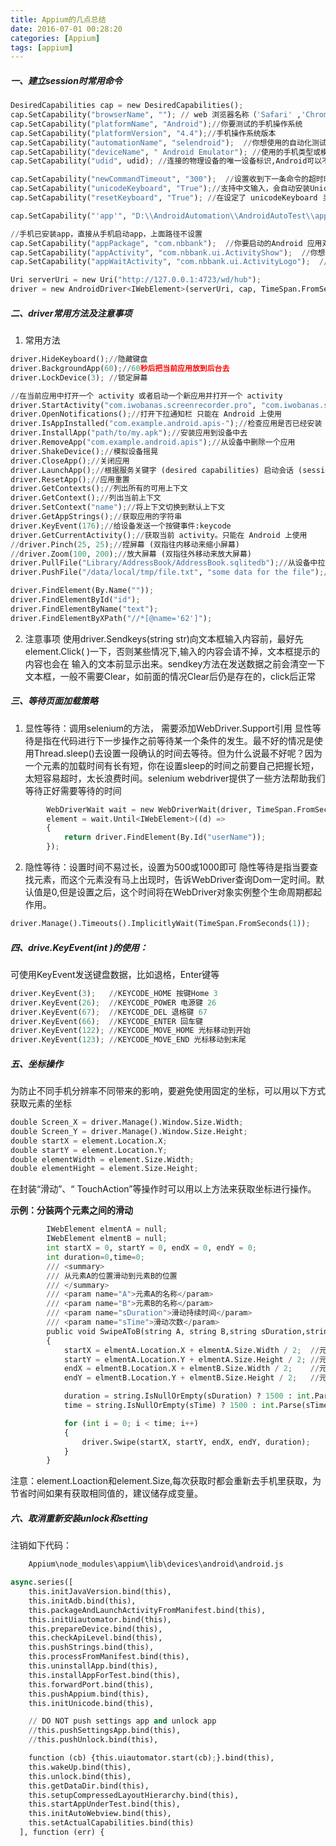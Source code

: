 ```yaml
---
title: Appium的几点总结
date: 2016-07-01 00:28:20
categories: [Appium]
tags: [appium]
---
```


##### 一、建立session时常用命令
```` python
DesiredCapabilities cap = new DesiredCapabilities();
cap.SetCapability("browserName", ""); // web 浏览器名称（'Safari' ,'Chrome'等）。如果对应用进行自动化测试，这个关键字的值应为空。
cap.SetCapability("platformName", "Android");//你要测试的手机操作系统
cap.SetCapability("platformVersion", "4.4");//手机操作系统版本
cap.SetCapability("automationName", "selendroid");  //你想使用的自动化测试引擎：Appium (默认) 或 Selendroid
cap.SetCapability("deviceName", " Android Emulator"); //使用的手机类型或模拟器类型，真机时输入Android Emulator或者手机型号
cap.SetCapability("udid", udid); //连接的物理设备的唯一设备标识,Android可以不设置

cap.SetCapability("newCommandTimeout", "300");  //设置收到下一条命令的超时时间,超时appium会自动关闭session ,默认60秒
cap.SetCapability("unicodeKeyboard", "True");//支持中文输入，会自动安装Unicode 输入法。默认值为 false
cap.SetCapability("resetKeyboard", "True"); //在设定了 unicodeKeyboard 关键字的 Unicode 测试结束后，重置输入法到原有状态

cap.SetCapability("'app'", "D:\\AndroidAutomation\\AndroidAutoTest\\app\\zhongchou.apk");  //未安装应用时，设置app的路径

//手机已安装app，直接从手机启动app，上面路径不设置
cap.SetCapability("appPackage", "com.nbbank");  //你要启动的Android 应用对应的Activity名称|比如`MainActivity`, `.Settings`|
cap.SetCapability("appActivity", "com.nbbank.ui.ActivityShow");  //你想运行的Android应用的包名
cap.SetCapability("appWaitActivity", "com.nbbank.ui.ActivityLogo");  //你想要等待启动的Android Activity名称|比如`SplashActivity`|

Uri serverUri = new Uri("http://127.0.0.1:4723/wd/hub");
driver = new AndroidDriver<IWebElement>(serverUri, cap, TimeSpan.FromSeconds(180));
````


<!--more-->

##### 二、driver常用方法及注意事项
1. 常用方法
```` python
driver.HideKeyboard();//隐藏键盘
driver.BackgroundApp(60);//60秒后把当前应用放到后台去
driver.LockDevice(3); //锁定屏幕

//在当前应用中打开一个 activity 或者启动一个新应用并打开一个 activity
driver.StartActivity("com.iwobanas.screenrecorder.pro", "com.iwobanas.screenrecorder.RecorderActivity");
driver.OpenNotifications();//打开下拉通知栏 只能在 Android 上使用
driver.IsAppInstalled("com.example.android.apis-");//检查应用是否已经安装
driver.InstallApp("path/to/my.apk");//安装应用到设备中去
driver.RemoveApp("com.example.android.apis");//从设备中删除一个应用
driver.ShakeDevice();//模拟设备摇晃
driver.CloseApp();//关闭应用
driver.LaunchApp();//根据服务关键字 (desired capabilities) 启动会话 (session) 。请注意这必须在设定 autoLaunch=false 关键字时才能生效。这不是用于启动指定的 app/activities
driver.ResetApp();//应用重置
driver.GetContexts();//列出所有的可用上下文
driver.GetContext();//列出当前上下文
driver.SetContext("name");//将上下文切换到默认上下文
driver.GetAppStrings();//获取应用的字符串
driver.KeyEvent(176);//给设备发送一个按键事件:keycode
driver.GetCurrentActivity();//获取当前 activity。只能在 Android 上使用
//driver.Pinch(25, 25);//捏屏幕 (双指往内移动来缩小屏幕)
//driver.Zoom(100, 200);//放大屏幕 (双指往外移动来放大屏幕)
driver.PullFile("Library/AddressBook/AddressBook.sqlitedb");//从设备中拉出文件
driver.PushFile("/data/local/tmp/file.txt", "some data for the file");//推送文件到设备中去

driver.FindElement(By.Name(""));
driver.FindElementById("id");
driver.FindElementByName("text");
driver.FindElementByXPath("//*[@name='62']");
````

2. 注意事项
使用driver.Sendkeys(string str)向文本框输入内容前，最好先element.Click( )一下，否则某些情况下,输入的内容会请不掉，文本框提示的内容也会在 输入的文本前显示出来。sendkey方法在发送数据之前会清空一下文本框，一般不需要Clear，如前面的情况Clear后仍是存在的，click后正常

##### 三、等待页面加载策略
1. 显性等待：调用selenium的方法， 需要添加WebDriver.Support引用
    显性等待是指在代码进行下一步操作之前等待某一个条件的发生。最不好的情况是使用Thread.sleep()去设置一段确认的时间去等待。但为什么说最不好呢？因为一个元素的加载时间有长有短，你在设置sleep的时间之前要自己把握长短，太短容易超时，太长浪费时间。selenium webdriver提供了一些方法帮助我们等待正好需要等待的时间
```` python
        WebDriverWait wait = new WebDriverWait(driver, TimeSpan.FromSeconds(10));
        element = wait.Until<IWebElement>((d) =>
        {
            return driver.FindElement(By.Id("userName"));
        });
````

2. 隐性等待：设置时间不易过长，设置为500或1000即可
    隐性等待是指当要查找元素，而这个元素没有马上出现时，告诉WebDriver查询Dom一定时间。默认值是0,但是设置之后，这个时间将在WebDriver对象实例整个生命周期都起作用。
```` python
driver.Manage().Timeouts().ImplicitlyWait(TimeSpan.FromSeconds(1));
````

##### 四、drive.KeyEvent(int )的使用：
可使用KeyEvent发送键盘数据，比如退格，Enter键等
```` python
driver.KeyEvent(3);   //KEYCODE_HOME 按键Home 3
driver.KeyEvent(26);  //KEYCODE_POWER 电源键 26
driver.KeyEvent(67);  //KEYCODE_DEL 退格键 67
driver.KeyEvent(66);  //KEYCODE_ENTER 回车键
driver.KeyEvent(122); //KEYCODE_MOVE_HOME 光标移动到开始
driver.KeyEvent(123); //KEYCODE_MOVE_END 光标移动到末尾
````

##### 五、坐标操作
为防止不同手机分辨率不同带来的影响，要避免使用固定的坐标，可以用以下方式获取元素的坐标
```` python
double Screen_X = driver.Manage().Window.Size.Width;                    //获取手机屏幕宽度
double Screen_Y = driver.Manage().Window.Size.Height;                   //获取手机屏幕高度
double startX = element.Location.X;                                     //获取元素的起点坐标，即元素最左上角点的横坐标
double startY = element.Location.Y;                                     //获取元素的起点坐标，即元素最左上角点的纵坐标
double elementWidth = element.Size.Width;                               //获取元素的宽度
double elementHight = element.Size.Height;                              //获取元素的宽度
````

在封装“滑动”、“ TouchAction”等操作时可以用以上方法来获取坐标进行操作。

**示例：分装两个元素之间的滑动**
```` python
        IWebElement elmentA = null;
        IWebElement elmentB = null;
        int startX = 0, startY = 0, endX = 0, endY = 0;
        int duration=0,time=0;
        /// <summary>
        /// 从元素A的位置滑动到元素B的位置
        /// </summary>
        /// <param name="A">元素A的名称</param>
        /// <param name="B">元素B的名称</param>
        /// <param name="sDuration">滑动持续时间</param>
        /// <param name="sTime">滑动次数</param>
        public void SwipeAToB(string A, string B,string sDuration,string sTime)
        {
            startX = elmentA.Location.X + elmentA.Size.Width / 2;  //元素A的中心横坐标
            startY = elmentA.Location.Y + elmentA.Size.Height / 2; //元素A的中心纵坐标
            endX = elmentB.Location.X + elmentB.Size.Width / 2;    //元素B的中心横坐标
            endY = elmentB.Location.Y + elmentB.Size.Height / 2;   //元素B的中心纵坐标

            duration = string.IsNullOrEmpty(sDuration) ? 1500 : int.Parse(sDuration); //持续时间为空时，默认设置为1500毫秒
            time = string.IsNullOrEmpty(sTime) ? 1500 : int.Parse(sTime); //滑动次数为空时，默认设置为滑动1次

            for (int i = 0; i < time; i++)
            {
                driver.Swipe(startX, startY, endX, endY, duration);
            }
        }
````
注意：element.Loaction和element.Size,每次获取时都会重新去手机里获取，为节省时间如果有获取相同值的，建议储存成变量。

##### 六、取消重新安装unlock和setting
注销如下代码：
```` python
    Appium\node_modules\appium\lib\devices\android\android.js
````

```` python
async.series([
    this.initJavaVersion.bind(this),
    this.initAdb.bind(this),
    this.packageAndLaunchActivityFromManifest.bind(this),
    this.initUiautomator.bind(this),
    this.prepareDevice.bind(this),
    this.checkApiLevel.bind(this),
    this.pushStrings.bind(this),
    this.processFromManifest.bind(this),
    this.uninstallApp.bind(this),
    this.installAppForTest.bind(this),
    this.forwardPort.bind(this),
    this.pushAppium.bind(this),
    this.initUnicode.bind(this),

    // DO NOT push settings app and unlock app
    //this.pushSettingsApp.bind(this),
    //this.pushUnlock.bind(this),

    function (cb) {this.uiautomator.start(cb);}.bind(this),
    this.wakeUp.bind(this),
    this.unlock.bind(this),
    this.getDataDir.bind(this),
    this.setupCompressedLayoutHierarchy.bind(this),
    this.startAppUnderTest.bind(this),
    this.initAutoWebview.bind(this),
    this.setActualCapabilities.bind(this)
  ], function (err) {
````
